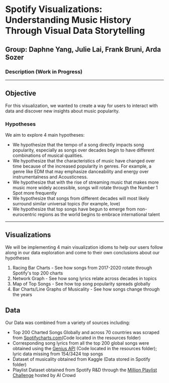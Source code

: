 # Spotify Visualizations: Understanding Music History Through Visual Data Storytelling

<h2>Group: Daphne Yang, Julie Lai, Frank Bruni, Arda Sozer</h2>

### Description (Work in Progress)

<hr>

<h2> Objective </h2>
<p>For this visualization, we wanted to create a way for users to interact with data and discover new insights about music popularity. </p>
<h3> Hypotheses </h3>
<p> We aim to explore 4 main hypotheses: </p>
  <ul>
    <li> We hypothesize that the tempo of a song directly impacts song popularity, especially as songs over decades begin to have different combinations of musical qualities. </li>
    <li> We hypothesize that the characteristics of music have changed over time because of the increased popularity in genres. For example, a genre like EDM that may emphasize danceability and energy over instrumentalness and Acousticness. </li>
    <li> We hypothesize that with the rise of streaming music that makes more music more widely accessible, songs will rotate through the Number 1 Spot more frequently </li>
    <li> We hypothesize that songs from different decades will most likely surround similar universal topics (for example, love) </li>
    <li> We hypothesize that top songs have begun to emerge from non-eurocentric regions as the world begins to embrace international talent </li>
  </ul>
<hr>

<h2> Visualizations </h2>
<p> We will be implementing 4 main visualization idioms to help our users follow along in our data exploration and come to their own conclusions about our hypotheses</p>
<ol>
  <li> Racing Bar Charts - See how songs from 2017-2020 rotate through Spotify's top 200 charts </li>
  <li> Network Graph - See how song lyrics relate across decades in topics </li>
  <li> Map of Top Songs - See how top song popularity spreads globally </li>
  <li> Bar Charts/Line Graphs of Musicality - See how songs change through the years </li>
</ol>

<h2> Data </h2>
<p> Our Data was combined from a variety of sources including: </p>
<ul>
  <li>Top 200 Charted Songs Globally and across 70 countries was scraped from <a href="https://spotifycharts.com/regional">Spotifycharts.com</a>(Code located in the resources folder)</li>
  <li>Corresponding song lyrics from all the top 200 global songs were obtained using the <a href ="https://docs.genius.com/">Genius API</a> (Code located in the resources folder); lyric data missing from 154/3424 top songs</li>
  <li>Dataset of musicality obtained from Kaggle (Data stored in Spotify folder)</li>
  <li>Playlist Dataset obtained from Spotify R&D through the <a href="https://www.aicrowd.com/challenges/spotify-million-playlist-dataset-challenge">Million Playlist Challenge</a> hosted by AI Crowd</li>
</ul>
